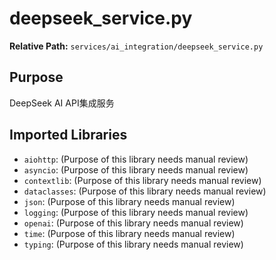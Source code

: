 # deepseek_service.py

**Relative Path:** `services/ai_integration/deepseek_service.py`

## Purpose

DeepSeek AI API集成服务

## Imported Libraries

- `aiohttp`: (Purpose of this library needs manual review)
- `asyncio`: (Purpose of this library needs manual review)
- `contextlib`: (Purpose of this library needs manual review)
- `dataclasses`: (Purpose of this library needs manual review)
- `json`: (Purpose of this library needs manual review)
- `logging`: (Purpose of this library needs manual review)
- `openai`: (Purpose of this library needs manual review)
- `time`: (Purpose of this library needs manual review)
- `typing`: (Purpose of this library needs manual review)
